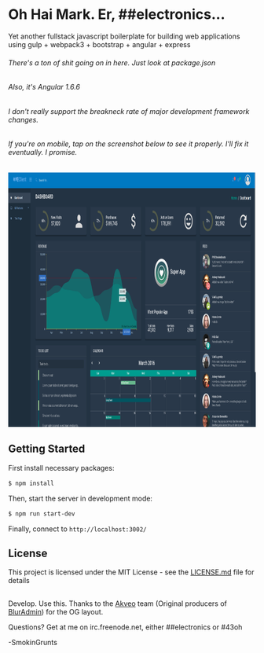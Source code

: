 # Oh Hai Mark. Er, ##electronics...

Yet another fullstack javascript boilerplate for building web applications using gulp + webpack3 + bootstrap + angular + express

###### There's a ton of shit going on in here. Just look at package.json

###### Also, it's Angular 1.6.6
###### I don't really support the breakneck rate of major development framework changes.
###### If you're on mobile, tap on the screenshot below to see it properly. I'll fix it eventually. I promise.

<p align="center">
  <img src="./EClient Screenshot.png" alt="Dashboard Screenshot"
       width="1000" height="518">
</p>

## Getting Started

First install necessary packages:

```sh
$ npm install
```

Then, start the server in development mode:

```sh
$ npm run start-dev
```

Finally, connect to `http://localhost:3002/`

## License

This project is licensed under the MIT License - see the [LICENSE.md](LICENSE.md) file for details

##

Develop. Use this. Thanks to the [Akveo](https://www.akveo.com/) team (Original producers of [BlurAdmin](https://github.com/akveo/blur-admin)) for the OG layout.

Questions? Get at me on irc.freenode.net, either ##electronics or #43oh

-SmokinGrunts
